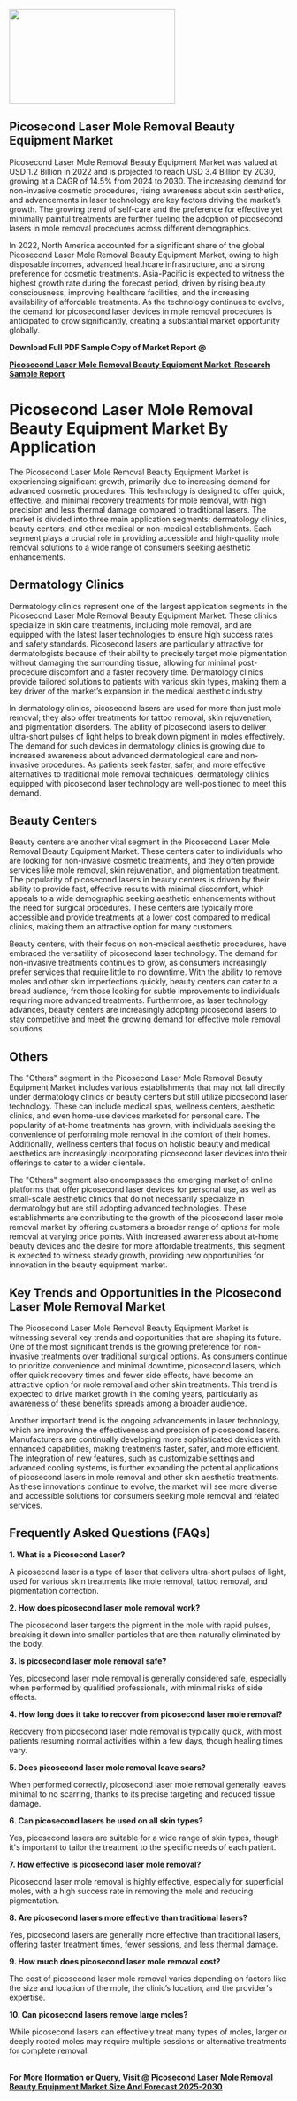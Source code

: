 <p><img class="alignnone size-medium wp-image-20088" src="https://ffe5etoiles.com/wp-content/uploads/2024/12/MST1-300x171.png" alt="" width="300" height="171" /></p><p><p> <h2>Picosecond Laser Mole Removal Beauty Equipment Market </h2><p>Picosecond Laser Mole Removal Beauty Equipment Market was valued at USD 1.2 Billion in 2022 and is projected to reach USD 3.4 Billion by 2030, growing at a CAGR of 14.5% from 2024 to 2030. The increasing demand for non-invasive cosmetic procedures, rising awareness about skin aesthetics, and advancements in laser technology are key factors driving the market’s growth. The growing trend of self-care and the preference for effective yet minimally painful treatments are further fueling the adoption of picosecond lasers in mole removal procedures across different demographics.</p><p>In 2022, North America accounted for a significant share of the global Picosecond Laser Mole Removal Beauty Equipment Market, owing to high disposable incomes, advanced healthcare infrastructure, and a strong preference for cosmetic treatments. Asia-Pacific is expected to witness the highest growth rate during the forecast period, driven by rising beauty consciousness, improving healthcare facilities, and the increasing availability of affordable treatments. As the technology continues to evolve, the demand for picosecond laser devices in mole removal procedures is anticipated to grow significantly, creating a substantial market opportunity globally.</p></p><p><strong>Download Full PDF Sample Copy of Market Report @</strong></p><p><strong><a href="https://www.verifiedmarketreports.com/download-sample/?rid=365158&utm_source=Sites-google&utm_medium=265" target="_blank">Picosecond Laser Mole Removal Beauty Equipment Market &nbsp;Research Sample Report</a></strong></p><p><h1>Picosecond Laser Mole Removal Beauty Equipment Market By Application</h1><p>The Picosecond Laser Mole Removal Beauty Equipment Market is experiencing significant growth, primarily due to increasing demand for advanced cosmetic procedures. This technology is designed to offer quick, effective, and minimal recovery treatments for mole removal, with high precision and less thermal damage compared to traditional lasers. The market is divided into three main application segments: dermatology clinics, beauty centers, and other medical or non-medical establishments. Each segment plays a crucial role in providing accessible and high-quality mole removal solutions to a wide range of consumers seeking aesthetic enhancements.</p><h2>Dermatology Clinics</h2><p>Dermatology clinics represent one of the largest application segments in the Picosecond Laser Mole Removal Beauty Equipment Market. These clinics specialize in skin care treatments, including mole removal, and are equipped with the latest laser technologies to ensure high success rates and safety standards. Picosecond lasers are particularly attractive for dermatologists because of their ability to precisely target mole pigmentation without damaging the surrounding tissue, allowing for minimal post-procedure discomfort and a faster recovery time. Dermatology clinics provide tailored solutions to patients with various skin types, making them a key driver of the market’s expansion in the medical aesthetic industry.</p><p>In dermatology clinics, picosecond lasers are used for more than just mole removal; they also offer treatments for tattoo removal, skin rejuvenation, and pigmentation disorders. The ability of picosecond lasers to deliver ultra-short pulses of light helps to break down pigment in moles effectively. The demand for such devices in dermatology clinics is growing due to increased awareness about advanced dermatological care and non-invasive procedures. As patients seek faster, safer, and more effective alternatives to traditional mole removal techniques, dermatology clinics equipped with picosecond laser technology are well-positioned to meet this demand.</p><h2>Beauty Centers</h2><p>Beauty centers are another vital segment in the Picosecond Laser Mole Removal Beauty Equipment Market. These centers cater to individuals who are looking for non-invasive cosmetic treatments, and they often provide services like mole removal, skin rejuvenation, and pigmentation treatment. The popularity of picosecond lasers in beauty centers is driven by their ability to provide fast, effective results with minimal discomfort, which appeals to a wide demographic seeking aesthetic enhancements without the need for surgical procedures. These centers are typically more accessible and provide treatments at a lower cost compared to medical clinics, making them an attractive option for many customers.</p><p>Beauty centers, with their focus on non-medical aesthetic procedures, have embraced the versatility of picosecond laser technology. The demand for non-invasive treatments continues to grow, as consumers increasingly prefer services that require little to no downtime. With the ability to remove moles and other skin imperfections quickly, beauty centers can cater to a broad audience, from those looking for subtle improvements to individuals requiring more advanced treatments. Furthermore, as laser technology advances, beauty centers are increasingly adopting picosecond lasers to stay competitive and meet the growing demand for effective mole removal solutions.</p><h2>Others</h2><p>The "Others" segment in the Picosecond Laser Mole Removal Beauty Equipment Market includes various establishments that may not fall directly under dermatology clinics or beauty centers but still utilize picosecond laser technology. These can include medical spas, wellness centers, aesthetic clinics, and even home-use devices marketed for personal care. The popularity of at-home treatments has grown, with individuals seeking the convenience of performing mole removal in the comfort of their homes. Additionally, wellness centers that focus on holistic beauty and medical aesthetics are increasingly incorporating picosecond laser devices into their offerings to cater to a wider clientele.</p><p>The "Others" segment also encompasses the emerging market of online platforms that offer picosecond laser devices for personal use, as well as small-scale aesthetic clinics that do not necessarily specialize in dermatology but are still adopting advanced technologies. These establishments are contributing to the growth of the picosecond laser mole removal market by offering customers a broader range of options for mole removal at varying price points. With increased awareness about at-home beauty devices and the desire for more affordable treatments, this segment is expected to witness steady growth, providing new opportunities for innovation in the beauty equipment market.</p><h2>Key Trends and Opportunities in the Picosecond Laser Mole Removal Market</h2><p>The Picosecond Laser Mole Removal Beauty Equipment Market is witnessing several key trends and opportunities that are shaping its future. One of the most significant trends is the growing preference for non-invasive treatments over traditional surgical options. As consumers continue to prioritize convenience and minimal downtime, picosecond lasers, which offer quick recovery times and fewer side effects, have become an attractive option for mole removal and other skin treatments. This trend is expected to drive market growth in the coming years, particularly as awareness of these benefits spreads among a broader audience.</p><p>Another important trend is the ongoing advancements in laser technology, which are improving the effectiveness and precision of picosecond lasers. Manufacturers are continually developing more sophisticated devices with enhanced capabilities, making treatments faster, safer, and more efficient. The integration of new features, such as customizable settings and advanced cooling systems, is further expanding the potential applications of picosecond lasers in mole removal and other skin aesthetic treatments. As these innovations continue to evolve, the market will see more diverse and accessible solutions for consumers seeking mole removal and related services.</p><h2>Frequently Asked Questions (FAQs)</h2><p><strong>1. What is a Picosecond Laser?</strong></p><p>A picosecond laser is a type of laser that delivers ultra-short pulses of light, used for various skin treatments like mole removal, tattoo removal, and pigmentation correction.</p><p><strong>2. How does picosecond laser mole removal work?</strong></p><p>The picosecond laser targets the pigment in the mole with rapid pulses, breaking it down into smaller particles that are then naturally eliminated by the body.</p><p><strong>3. Is picosecond laser mole removal safe?</strong></p><p>Yes, picosecond laser mole removal is generally considered safe, especially when performed by qualified professionals, with minimal risks of side effects.</p><p><strong>4. How long does it take to recover from picosecond laser mole removal?</strong></p><p>Recovery from picosecond laser mole removal is typically quick, with most patients resuming normal activities within a few days, though healing times vary.</p><p><strong>5. Does picosecond laser mole removal leave scars?</strong></p><p>When performed correctly, picosecond laser mole removal generally leaves minimal to no scarring, thanks to its precise targeting and reduced tissue damage.</p><p><strong>6. Can picosecond lasers be used on all skin types?</strong></p><p>Yes, picosecond lasers are suitable for a wide range of skin types, though it's important to tailor the treatment to the specific needs of each patient.</p><p><strong>7. How effective is picosecond laser mole removal?</strong></p><p>Picosecond laser mole removal is highly effective, especially for superficial moles, with a high success rate in removing the mole and reducing pigmentation.</p><p><strong>8. Are picosecond lasers more effective than traditional lasers?</strong></p><p>Yes, picosecond lasers are generally more effective than traditional lasers, offering faster treatment times, fewer sessions, and less thermal damage.</p><p><strong>9. How much does picosecond laser mole removal cost?</strong></p><p>The cost of picosecond laser mole removal varies depending on factors like the size and location of the mole, the clinic’s location, and the provider's expertise.</p><p><strong>10. Can picosecond lasers remove large moles?</strong></p><p>While picosecond lasers can effectively treat many types of moles, larger or deeply rooted moles may require multiple sessions or alternative treatments for complete removal.</p><strong><br />For More Iformation or Query, Visit @ <a href="https://www.verifiedmarketreports.com/product/picosecond-laser-mole-removal-beauty-equipment-market/" target="_blank">Picosecond Laser Mole Removal Beauty Equipment Market Size And Forecast 2025-2030</a></strong></p>
